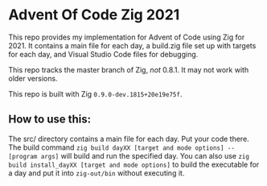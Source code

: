 # Advent Of Code Zig 2021

This repo provides my implementation for Advent of Code using Zig for 2021.  It contains a main file for each day, a build.zig file set up with targets for each day, and Visual Studio Code files for debugging.

This repo tracks the master branch of Zig, *not* 0.8.1.  It may not work with older versions.

This repo is built with Zig `0.9.0-dev.1815+20e19e75f`.

## How to use this:

The src/ directory contains a main file for each day.  Put your code there.  The build command `zig build dayXX [target and mode options] -- [program args]` will build and run the specified day.  You can also use `zig build install_dayXX [target and mode options]` to build the executable for a day and put it into `zig-out/bin` without executing it.
